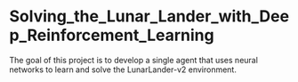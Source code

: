 # Solving_the_Lunar_Lander_with_Deep_Reinforcement_Learning
 The goal of this project is to develop a single agent that uses neural networks to learn and solve the LunarLander-v2 environment.
